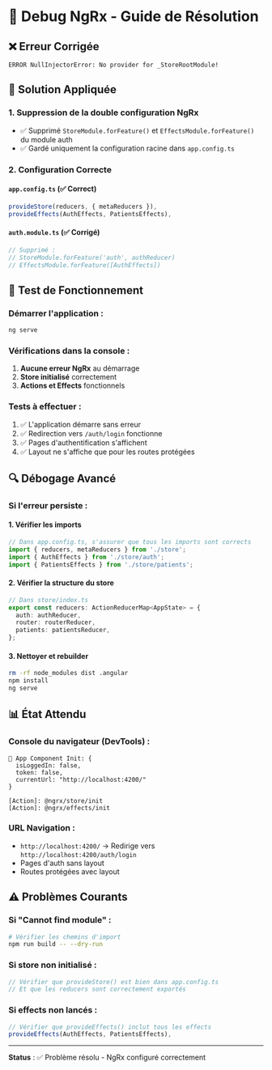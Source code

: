 # 🐛 Debug NgRx - Guide de Résolution

## ❌ **Erreur Corrigée**
```
ERROR NullInjectorError: No provider for _StoreRootModule!
```

## 🔧 **Solution Appliquée**

### 1. **Suppression de la double configuration NgRx**
- ✅ Supprimé `StoreModule.forFeature()` et `EffectsModule.forFeature()` du module auth
- ✅ Gardé uniquement la configuration racine dans `app.config.ts`

### 2. **Configuration Correcte**

#### `app.config.ts` (✅ Correct)
```typescript
provideStore(reducers, { metaReducers }),
provideEffects(AuthEffects, PatientsEffects),
```

#### `auth.module.ts` (✅ Corrigé)
```typescript
// Supprimé :
// StoreModule.forFeature('auth', authReducer)
// EffectsModule.forFeature([AuthEffects])
```

## 🚀 **Test de Fonctionnement**

### Démarrer l'application :
```bash
ng serve
```

### Vérifications dans la console :
1. **Aucune erreur NgRx** au démarrage
2. **Store initialisé** correctement
3. **Actions et Effects** fonctionnels

### Tests à effectuer :
1. ✅ L'application démarre sans erreur
2. ✅ Redirection vers `/auth/login` fonctionne
3. ✅ Pages d'authentification s'affichent
4. ✅ Layout ne s'affiche que pour les routes protégées

## 🔍 **Débogage Avancé**

### Si l'erreur persiste :

#### 1. Vérifier les imports
```typescript
// Dans app.config.ts, s'assurer que tous les imports sont corrects
import { reducers, metaReducers } from './store';
import { AuthEffects } from './store/auth';
import { PatientsEffects } from './store/patients';
```

#### 2. Vérifier la structure du store
```typescript
// Dans store/index.ts
export const reducers: ActionReducerMap<AppState> = {
  auth: authReducer,
  router: routerReducer,
  patients: patientsReducer,
};
```

#### 3. Nettoyer et rebuilder
```bash
rm -rf node_modules dist .angular
npm install
ng serve
```

## 📊 **État Attendu**

### Console du navigateur (DevTools) :
```
🚀 App Component Init: {
  isLoggedIn: false,
  token: false,
  currentUrl: "http://localhost:4200/"
}

[Action]: @ngrx/store/init
[Action]: @ngrx/effects/init
```

### URL Navigation :
- `http://localhost:4200/` → Redirige vers `http://localhost:4200/auth/login`
- Pages d'auth sans layout
- Routes protégées avec layout

## ⚠️ **Problèmes Courants**

### Si "Cannot find module" :
```bash
# Vérifier les chemins d'import
npm run build -- --dry-run
```

### Si store non initialisé :
```typescript
// Vérifier que provideStore() est bien dans app.config.ts
// Et que les reducers sont correctement exportés
```

### Si effects non lancés :
```typescript
// Vérifier que provideEffects() inclut tous les effects
provideEffects(AuthEffects, PatientsEffects),
```

---

**Status** : ✅ Problème résolu - NgRx configuré correctement 
